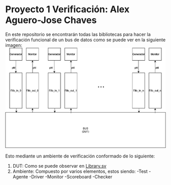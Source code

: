 # Proyecto 1 Verificación: Alex Aguero-Jose Chaves

En este repositorio se encontrarán todas las bibliotecas para hacer la verificación funcional de un bus de datos como se puede ver en la siguiente imagen:
![Diagrama General del DUT a verificar](Diagrams/Diagrama_General.png)

Esto mediante un ambiente de verificación conformado de lo siguiente:

1. DUT: Como se puede observar en [Library.sv](Libraries/Library.sv)
2. Ambiente: Compuesto por varios elementos, estos siendo:
-Test
-Agente
-Driver
-Monitor
-Scoreboard
-Checker
